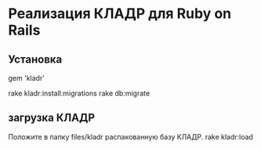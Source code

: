 # Реализация КЛАДР для Ruby on Rails

## Установка

gem 'kladr'

rake kladr:install:migrations
rake db:migrate

## загрузка КЛАДР

Положите в папку files/kladr распакованную базу КЛАДР.
rake kladr:load